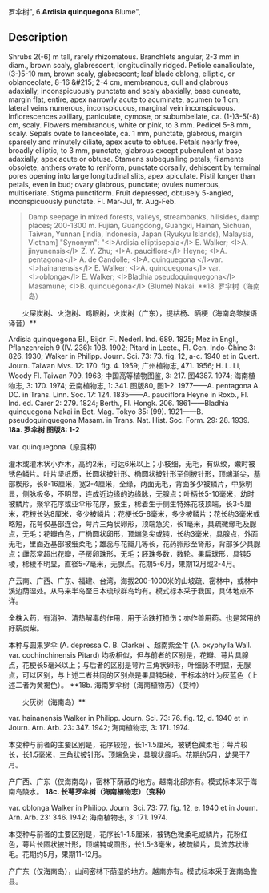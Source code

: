 罗伞树",
6.**Ardisia quinquegona** Blume",

## Description
Shrubs 2(-6) m tall, rarely rhizomatous. Branchlets angular, 2-3 mm in diam., brown scaly, glabrescent, longitudinally ridged. Petiole canaliculate, (3-)5-10 mm, brown scaly, glabrescent; leaf blade oblong, elliptic, or oblanceolate, 8-16 &amp;#215; 2-4 cm, membranous, dull and glabrous adaxially, inconspicuously punctate and scaly abaxially, base cuneate, margin flat, entire, apex narrowly acute to acuminate, acumen to 1 cm; lateral veins numerous, inconspicuous, marginal vein inconspicuous. Inflorescences axillary, paniculate, cymose, or subumbellate, ca. (1-)3-5(-8) cm, scaly. Flowers membranous, white or pink, to 3 mm. Pedicel 5-8 mm, scaly. Sepals ovate to lanceolate, ca. 1 mm, punctate, glabrous, margin sparsely and minutely ciliate, apex acute to obtuse. Petals nearly free, broadly elliptic, to 3 mm, punctate, glabrous except puberulent at base adaxially, apex acute or obtuse. Stamens subequalling petals; filaments obsolete; anthers ovate to reniform, punctate dorsally, dehiscent by terminal pores opening into large longitudinal slits, apex apiculate. Pistil longer than petals, even in bud; ovary glabrous, punctate; ovules numerous, multiseriate. Stigma punctiform. Fruit depressed, obtusely 5-angled, inconspicuously punctate. Fl. Mar-Jul, fr. Aug-Feb.

> Damp seepage in mixed forests, valleys, streambanks, hillsides, damp places; 200-1300 m. Fujian, Guangdong, Guangxi, Hainan, Sichuan, Taiwan, Yunnan [India, Indonesia, Japan (Ryukyu Islands), Malaysia, Vietnam]
  "Synonym": "&lt;I&gt;Ardisia elliptisepala&lt;/I&gt; E. Walker; &lt;I&gt;A. jinyunensis&lt;/I&gt; Z. Y. Zhu; &lt;I&gt;A. pauciflora&lt;/I&gt; Heyne; &lt;I&gt;A. pentagona&lt;/I&gt; A. de Candolle; &lt;I&gt;A. quinquegona &lt;/I&gt;var. &lt;I&gt;hainanensis&lt;/I&gt; E. Walker; &lt;I&gt;A. quinquegona&lt;/I&gt; var. &lt;I&gt;oblonga&lt;/I&gt; E. Walker; &lt;I&gt;Bladhia pseudoquinquegona&lt;/I&gt; Masamune; &lt;I&gt;B. quinquegona&lt;/I&gt; (Blume) Nakai.
**18. 罗伞树（海南岛）
<p style='text-indent:28px'>火屎炭树、火泡树、鸡眼树，火炭树（广东），提枯杨、晒梗（海南岛黎族语译音）**

Ardisia quinquegona Bl., Bijdr. Fl. Nederl. Ind. 689. 1825; Mez in Engl., Pflanzenreich 9 (IV. 236): 108. 1902; Pitard in Lecte., Fl. Gen. Indo-Chine 3: 826. 1930; Walker in Philipp. Journ. Sci. 73: 73. fig. 12, a-c. 1940 et in Quert. Journ. Taiwan Mvs. 12: 170. fig. 4. 1959; 广州植物志, 471. 1956; H. L. Li, Woody Fl. Taiwan 709. 1963; 中国高等植物图鉴, 3: 217. 图4387. 1974; 海南植物志, 3: 170. 1974; 云南植物志, 1: 341. 图版80, 图1-2. 1977——A. pentagona A. DC. in Trans. Linn. Soc. 17: 124. 1835——A. pauciflora Heyne in Roxb., Fl. Ind. ed. Carer 2: 279. 1824; Berth., Fl. Hongk. 206. 1861——Bladhia quinquegona Nakai in Bot. Mag. Tokyo 35: (99). 1921——B. pseudoquinquegona Masam. in Trans. Nat. Hist. Soc. Form. 29: 28. 1939.
**18a. 罗伞树 图版8: 1-2**

var. quinquegona（原变种）

灌木或灌木状小乔木，高约2米，可达6米以上；小枝细，无毛，有纵纹，嫩时被锈色鳞片。叶片坚纸质，长圆状披针形、椭圆状披针形至倒披针形，顶端渐尖，基部楔形，长8-16厘米，宽2-4厘米，全缘，两面无毛，背面多少被鳞片，中脉明显，侧脉极多，不明显，连成近边缘的边缘脉，无腺点；叶柄长5-10毫米，幼时被鳞片。聚伞花序或亚伞形花序，腋生，稀着生于侧生特殊花枝顶端，长3-5厘米，花枝长达8厘米，多少被鳞片；花梗长5-8毫米，多少被鳞片；花长约3毫米或略短，花萼仅基部连合，萼片三角状卵形，顶端急尖，长1毫米，具疏微缘毛及腺点，无毛；花瓣白色，广椭圆状卵形，顶端急尖或钝，长约3毫米，具腺点，外面无毛，里面近基部被细柔毛；雄蕊与花瓣几等长，花药卵形至肾形，背部多少具腺点；雌蕊常超出花瓣，子房卵珠形，无毛；胚珠多数，数轮。果扁球形，具钝5棱，稀棱不明显，直径5-7毫米，无腺点。花期5-6月，果期12月或2-4月。

产云南、广西、广东、福建、台湾，海拔200-1000米的山坡疏、密林中，或林中溪边荫湿处。从马来半岛至日本琉球群岛均有。模式标本采于我国，具体地点不详。

全株入药，有消肿、清热解毒的作用，用于治跌打损伤；亦作兽用药。也是常用的好薪炭柴。

本种与圆果罗伞 (A. depressa C. B. Clarke) 、越南紫金牛 (A. oxyphylla Wall. var. cochinchinensis Pitard) 均极相似，但与前者的区别是，花瓣、萼片具腺点，花梗长5毫米以上；与后者的区别是萼片三角状卵形，叶细脉不明显，无腺点，可以区别，与上述二者共同的区别点是果具钝5棱，干标本的叶为灰蓝色（上述二者为黄褐色）。
**18b. 海南罗伞树（海南植物志）（变种）
<p style='text-indent:28px'>火灰树（海南岛）**

var. hainanensis Walker in Philipp. Journ. Sci. 73: 76. fig. 12, d. 1940 et in Journ. Arn. Arb. 23: 347. 1942; 海南植物志, 3: 171. 1974.

本变种与前者的主要区别是，花序较短，长1-1.5厘米，被锈色微柔毛；萼片较长，长1.5毫米，三角状披针形，顶端急尖，具腺状缘毛。花期约5月，幼果于7月。

产广西、广东（仅海南岛），密林下荫蔽的地方。越南北部亦有。模式标本采于海南岛陵水。
**18c. 长萼罗伞树（海南植物志）（变种）**

var. oblonga Walker in Philipp. Journ. Sci. 73: 77. fig. 12, e. 1940 et in Journ. Arn. Arb. 23: 346. 1942; 海南植物志, 3: 171. 1974.

本变种与前者的主要区别是，花序长1-1.5厘米，被锈色微柔毛或鳞片，花粉红色，萼片长圆状披针形，顶端钝或圆形，长1.5-3毫米，被疏鳞片，具流苏状缘毛。花期约5月，果期11-12月。

产广东（仅海南岛），山间密林下荫湿的地方。越南亦有。模式标本采于海南岛儋县。
